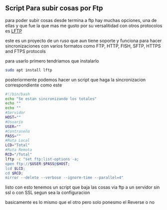 ## Script Para subir cosas por Ftp

para poder subir cosas desde termina a ftp hay muchas opciones, una de ellas y que fue la que mas me gusto por su versalitidad con otros protocolos es [LFTP](https://lftp.yar.ru)

este es un proyecto de un ruso que aun tiene soporte y funciona para hacer sincronizaciones con varios formatos como FTP, HTTP, FISH, SFTP, HTTPS and FTPS protocols

para usarlo primero tendriamos que instalarlo

```bash
sudo apt install lftp
```

posteriormente podemos hacer un script que haga la sincronizacion correspondiente como este

```bash
#!/bin/bash
echo "Se estan sincronizando los totales"
echo ""
echo ""
#Servidor
HOST=""
#Usuario
USER=""
#Contraseña
PASS=""
#Ruta Local
LCD="Total"
#Ruta Remota 
RCD="/Total"
lftp -c "set ftp:list-options -a;
open ftp://$USER:$PASS@$HOST;
lcd $LCD;
cd $RCD;
mirror --delete --verbose --ignore-time --parallel=4"
```

listo con esto tenemos un script que baja las cosas via ftp a un servidor sin ssl o con SSL segun sea la configuracion

basicamente es lo mismo que el otro pero solo ponesmo el Reverse o no
